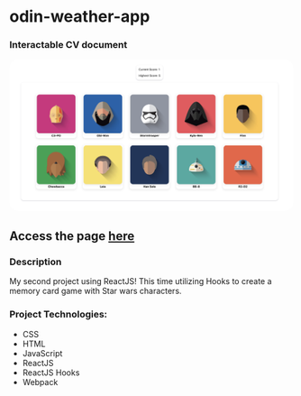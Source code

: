 # odin-weather-app

### Interactable CV document

<img src="src/img/README/README.png" alt="drawing" width="800" style = "border-radius: 15px"/>

## Access the page [here](https://benjamin-albarzendji.github.io/odin-cv-app/)

### Description

My second project using ReactJS! This time utilizing Hooks to create a memory card game with Star wars characters.

### Project Technologies:

- CSS
- HTML
- JavaScript
- ReactJS
- ReactJS Hooks
- Webpack
